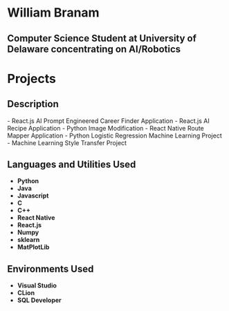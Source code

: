 <h1>William Branam</h1>
<h2>Computer Science Student at University of Delaware concentrating on AI/Robotics</h2>

<h1>Projects</h1>

<h2>Description</h2>
- React.js AI Prompt Engineered Career Finder Application
- React.js AI Recipe Application
- Python Image Modification
- React Native Route Mapper Application		
- Python Logistic Regression Machine Learning Project
- Machine Learning Style Transfer Project


<br /> 


<h2>Languages and Utilities Used</h2>

- <b>Python</b> 
- <b>Java</b>
- <b>Javascript</b>
- <b>C</b>
- <b>C++</b>
- <b>React Native</b>
- <b>React.js</b>
- <b>Numpy</b>
- <b>sklearn</b>
- <b>MatPlotLib</b>


<h2>Environments Used </h2>

- <b>Visual Studio</b>
- <b>CLion</b>
- <b>SQL Developer</b>


